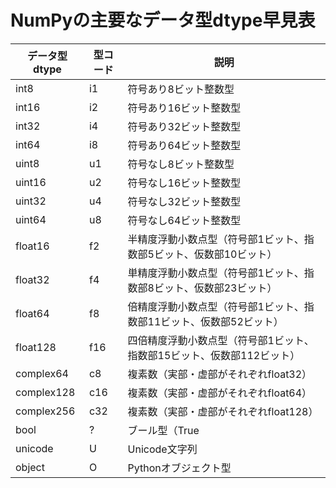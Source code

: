 # NumPyの主要なデータ型dtype早見表

|データ型dtype|	型コード|	説明|
|---|---|----|
|int8|	i1|	符号あり8ビット整数型|
|int16|	i2|	符号あり16ビット整数型|
|int32|	i4|	符号あり32ビット整数型|
|int64|	i8|	符号あり64ビット整数型|
|uint8|	u1|	符号なし8ビット整数型|
|uint16|	u2|	符号なし16ビット整数型|
|uint32|	u4|	符号なし32ビット整数型|
|uint64|	u8|	符号なし64ビット整数型|
|float16|	f2|	半精度浮動小数点型（符号部1ビット、指数部5ビット、仮数部10ビット）|
|float32|	f4|	単精度浮動小数点型（符号部1ビット、指数部8ビット、仮数部23ビット）|
|float64|	f8|	倍精度浮動小数点型（符号部1ビット、指数部11ビット、仮数部52ビット）|
|float128|	f16|	四倍精度浮動小数点型（符号部1ビット、指数部15ビット、仮数部112ビット）|
|complex64|	c8|	複素数（実部・虚部がそれぞれfloat32）|
|complex128|	c16|	複素数（実部・虚部がそれぞれfloat64）|
|complex256|	c32|	複素数（実部・虚部がそれぞれfloat128）|
|bool|	?|	ブール型（True| or False）
|unicode|	U|	Unicode文字列|
|object|	O|	Pythonオブジェクト型|